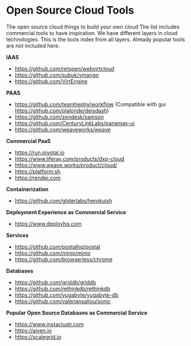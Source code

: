 # Open Source Cloud Tools
The open source cloud things to build your own cloud
The list includes commercial tools to have inspiration.
We have different layers in cloud technologies.
This is the tools index from all layers. Already popular tools are not included here.

**IAAS**
 - https://github.com/retspen/webvirtcloud
 - https://github.com/subuk/vmango
 - https://github.com/VirtEngine
 
**PAAS**
 - https://github.com/teamhephy/workflow (Compatible with gui https://github.com/olalonde/deisdash)
 - https://github.com/zendesk/samson
 - https://github.com/CenturyLinkLabs/panamax-ui
 - https://github.com/weaveworks/weave

**Commercial PaaS**
 - https://run.pivotal.io
 - https://www.liferay.com/products/dxp-cloud
 - https://www.weave.works/product/cloud/
 - https://platform.sh
 - https://render.com

**Containerization**
 - https://github.com/gliderlabs/herokuish
 
**Deployment Experience as Commercial Service**
 - https://www.deployhq.com

**Services**
 - https://github.com/postalhq/postal
 - https://github.com/minio/minio
 - https://github.com/browserless/chrome

**Databases**
 - https://github.com/griddb/griddb
 - https://github.com/rethinkdb/rethinkdb
 - https://github.com/yugabyte/yugabyte-db
 - https://github.com/valeriansaliou/sonic

**Popular Open Source Databases as Commercial Service**
  - https://www.instaclustr.com
  - https://aiven.io
  - https://scalegrid.io
